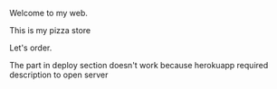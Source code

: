 Welcome to my web.

This is my pizza store

Let's order.

The part in deploy section doesn't work because herokuapp required description to open server
